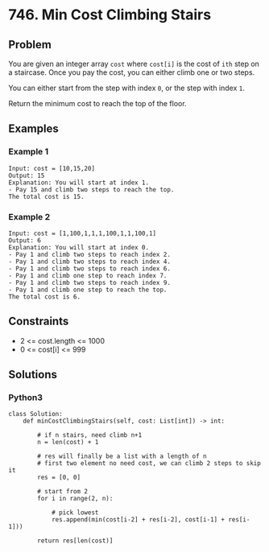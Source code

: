 # 746. Min Cost Climbing Stairs

## Problem

You are given an integer array `cost` where `cost[i]` is the cost of `ith` step on a staircase. Once you pay the cost, you can either climb one or two steps.

You can either start from the step with index `0`, or the step with index `1`.

Return the minimum cost to reach the top of the floor.

## Examples

### Example 1

```
Input: cost = [10,15,20]
Output: 15
Explanation: You will start at index 1.
- Pay 15 and climb two steps to reach the top.
The total cost is 15.
```

### Example 2

```
Input: cost = [1,100,1,1,1,100,1,1,100,1]
Output: 6
Explanation: You will start at index 0.
- Pay 1 and climb two steps to reach index 2.
- Pay 1 and climb two steps to reach index 4.
- Pay 1 and climb two steps to reach index 6.
- Pay 1 and climb one step to reach index 7.
- Pay 1 and climb two steps to reach index 9.
- Pay 1 and climb one step to reach the top.
The total cost is 6.
```

## Constraints

* 2 <= cost.length <= 1000
* 0 <= cost[i] <= 999

## Solutions

### Python3

```
class Solution:
    def minCostClimbingStairs(self, cost: List[int]) -> int:
        
        # if n stairs, need climb n+1 
        n = len(cost) + 1
        
        # res will finally be a list with a length of n
        # first two element no need cost, we can climb 2 steps to skip it
        res = [0, 0]
        
        # start from 2
        for i in range(2, n):
            
            # pick lowest
            res.append(min(cost[i-2] + res[i-2], cost[i-1] + res[i-1]))
                
        return res[len(cost)]
```
